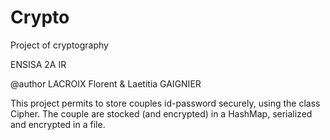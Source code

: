 Crypto
======

Project of cryptography

ENSISA 2A IR

@author LACROIX Florent & Laetitia GAIGNIER

This project permits to store couples id-password securely, using the class Cipher. The couple are stocked (and encrypted) in a HashMap, serialized and encrypted in a file.
